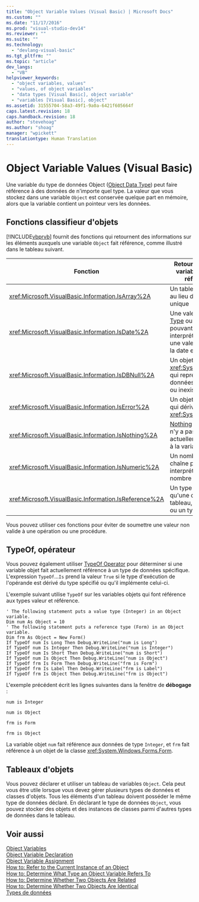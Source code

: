 ```yaml
---
title: "Object Variable Values (Visual Basic) | Microsoft Docs"
ms.custom: ""
ms.date: "11/17/2016"
ms.prod: "visual-studio-dev14"
ms.reviewer: ""
ms.suite: ""
ms.technology: 
  - "devlang-visual-basic"
ms.tgt_pltfrm: ""
ms.topic: "article"
dev_langs: 
  - "VB"
helpviewer_keywords: 
  - "object variables, values"
  - "values, of object variables"
  - "data types [Visual Basic], object variable"
  - "variables [Visual Basic], object"
ms.assetid: 31555704-58a3-49f1-9a0a-6421f605664f
caps.latest.revision: 18
caps.handback.revision: 18
author: "stevehoag"
ms.author: "shoag"
manager: "wpickett"
translationtype: Human Translation
---
```

# Object Variable Values (Visual Basic)
Une variable du type de données Object \([Object Data Type](../../../../visual-basic/language-reference/data-types/object-data-type.md)\) peut faire référence à des données de n'importe quel type.  La valeur que vous stockez dans une variable `Object` est conservée quelque part en mémoire, alors que la variable contient un pointeur vers les données.  
  
## Fonctions classifieur d'objets  
 [!INCLUDE[vbprvb](../../../../csharp/programming-guide/concepts/linq/includes/vbprvb_md.md)] fournit des fonctions qui retournent des informations sur les éléments auxquels une variable `Object` fait référence, comme illustré dans le tableau suivant.  
  
|Fonction|Retourne True si la variable objet fait référence à|  
|--------------|---------------------------------------------------------|  
|<xref:Microsoft.VisualBasic.Information.IsArray%2A>|Un tableau de valeurs au lieu d'une valeur unique|  
|<xref:Microsoft.VisualBasic.Information.IsDate%2A>|Une valeur [Date Data Type](../../../../visual-basic/language-reference/data-types/date-data-type.md) ou une chaîne pouvant être interprétée comme une valeur associée à la date et l'heure|  
|<xref:Microsoft.VisualBasic.Information.IsDBNull%2A>|Un objet de type <xref:System.DBNull> qui représente des données manquantes ou inexistantes|  
|<xref:Microsoft.VisualBasic.Information.IsError%2A>|Un objet d'exception qui dérive de <xref:System.Exception>|  
|<xref:Microsoft.VisualBasic.Information.IsNothing%2A>|[Nothing](../../../../visual-basic/language-reference/nothing.md) signifie qu'il n'y a pas d'objet actuellement assigné à la variable|  
|<xref:Microsoft.VisualBasic.Information.IsNumeric%2A>|Un nombre ou une chaîne pouvant être interprété comme un nombre|  
|<xref:Microsoft.VisualBasic.Information.IsReference%2A>|Un type référence \(tel qu'une chaîne, un tableau, un délégué ou un type classe\)|  
  
 Vous pouvez utiliser ces fonctions pour éviter de soumettre une valeur non valide à une opération ou une procédure.  
  
## TypeOf, opérateur  
 Vous pouvez également utiliser [TypeOf Operator](../../../../visual-basic/language-reference/operators/typeof-operator.md) pour déterminer si une variable objet fait actuellement référence à un type de données spécifique.  L'expression `TypeOf`...`Is` prend la valeur `True` si le type d'exécution de l'opérande est dérivé du type spécifié ou qu'il implémente celui\-ci.  
  
 L'exemple suivant utilise `TypeOf` sur les variables objets qui font référence aux types valeur et référence.  
  
```  
' The following statement puts a value type (Integer) in an Object variable.  
Dim num As Object = 10  
' The following statement puts a reference type (Form) in an Object variable.  
Dim frm As Object = New Form()  
If TypeOf num Is Long Then Debug.WriteLine("num is Long")  
If TypeOf num Is Integer Then Debug.WriteLine("num is Integer")  
If TypeOf num Is Short Then Debug.WriteLine("num is Short")  
If TypeOf num Is Object Then Debug.WriteLine("num is Object")  
If TypeOf frm Is Form Then Debug.WriteLine("frm is Form")  
If TypeOf frm Is Label Then Debug.WriteLine("frm is Label")  
If TypeOf frm Is Object Then Debug.WriteLine("frm is Object")  
```  
  
 L'exemple précédent écrit les lignes suivantes dans la fenêtre de **débogage** :  
  
 `num is Integer`  
  
 `num is Object`  
  
 `frm is Form`  
  
 `frm is Object`  
  
 La variable objet `num` fait référence aux données de type `Integer`, et `frm` fait référence à un objet de la classe <xref:System.Windows.Forms.Form>.  
  
## Tableaux d'objets  
 Vous pouvez déclarer et utiliser un tableau de variables `Object`.  Cela peut vous être utile lorsque vous devez gérer plusieurs types de données et classes d'objets.  Tous les éléments d'un tableau doivent posséder le même type de données déclaré.  En déclarant le type de données `Object`, vous pouvez stocker des objets et des instances de classes parmi d'autres types de données dans le tableau.  
  
## Voir aussi  
 [Object Variables](../../../../visual-basic/programming-guide/language-features/variables/object-variables.md)   
 [Object Variable Declaration](../../../../visual-basic/programming-guide/language-features/variables/object-variable-declaration.md)   
 [Object Variable Assignment](../../../../visual-basic/programming-guide/language-features/variables/object-variable-assignment.md)   
 [How to: Refer to the Current Instance of an Object](../../../../visual-basic/programming-guide/language-features/variables/how-to-refer-to-the-current-instance-of-an-object.md)   
 [How to: Determine What Type an Object Variable Refers To](../../../../visual-basic/programming-guide/language-features/variables/how-to-determine-what-type-an-object-variable-refers-to.md)   
 [How to: Determine Whether Two Objects Are Related](../../../../visual-basic/programming-guide/language-features/variables/how-to-determine-whether-two-objects-are-related.md)   
 [How to: Determine Whether Two Objects Are Identical](../../../../visual-basic/programming-guide/language-features/variables/how-to-determine-whether-two-objects-are-identical.md)   
 [Types de données](../../../../visual-basic/programming-guide/language-features/data-types/index.md)